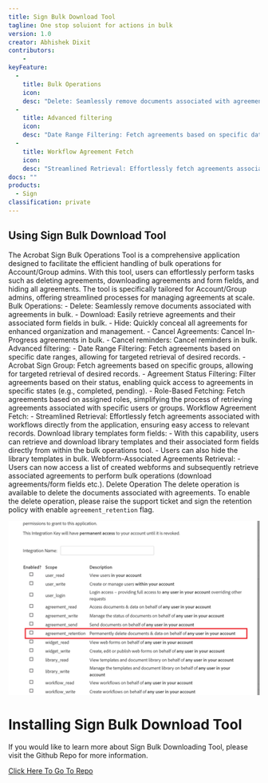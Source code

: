 ```yaml
---
title: Sign Bulk Download Tool
tagline: One stop soluiont for actions in bulk
version: 1.0
creator: Abhishek Dixit
contributors: 
    - 
keyFeature:
  - 
    title: Bulk Operations
    icon: 
    desc: "Delete: Seamlessly remove documents associated with agreements in bulk. Download: Easily retrieve agreements and their associated form fields in bulk. Hide: Quickly conceal all agreements for enhanced organization and management. Cancel Agreements: Cancel In-Progress agreements in bulk. Cancel reminders: Cancel reminders in bulk."
  - 
    title: Advanced filtering
    icon: 
    desc: "Date Range Filtering: Fetch agreements based on specific date ranges, allowing for targeted retrieval of desired records. Acrobat Sign Group: Fetch agreements based on specific groups, allowing for targeted retrieval of desired records. Agreement Status Filtering: Filter agreements based on their status, enabling quick access to agreements in specific states (e.g., completed, pending). Role-Based Fetching: Fetch agreements based on assigned roles, simplifying the process of retrieving agreements associated with specific users or groups."
  - 
    title: Workflow Agreement Fetch
    icon: 
    desc: "Streamlined Retrieval: Effortlessly fetch agreements associated with workflows directly from the application, ensuring easy access to relevant records."
docs: ""
products: 
  - Sign
classification: private
---
```


## Using Sign Bulk Download Tool

The Acrobat Sign Bulk Operations Tool is a comprehensive application designed to facilitate the efficient handling of bulk operations for Account/Group admins. With this tool, users can effortlessly perform tasks such as deleting agreements, downloading agreements and form fields, and hiding all agreements. The tool is specifically tailored for Account/Group admins, offering streamlined processes for managing agreements at scale.
Bulk Operations:
	- Delete: Seamlessly remove documents associated with agreements in bulk.
	- Download: Easily retrieve agreements and their associated form fields in bulk.
	- Hide: Quickly conceal all agreements for enhanced organization and management.
	- Cancel Agreements: Cancel In-Progress agreements in bulk.
	- Cancel reminders: Cancel reminders in bulk.
Advanced filtering:
	- Date Range Filtering: Fetch agreements based on specific date ranges, allowing for targeted retrieval of desired records.
	- Acrobat Sign Group: Fetch agreements based on specific groups, allowing for targeted retrieval of desired records.
	- Agreement Status Filtering: Filter agreements based on their status, enabling quick access to agreements in specific states (e.g., completed, pending).
	- Role-Based Fetching: Fetch agreements based on assigned roles, simplifying the process of retrieving agreements associated with specific users or groups.
Workflow Agreement Fetch:
	- Streamlined Retrieval: Effortlessly fetch agreements associated with workflows directly from the application, ensuring easy access to relevant records.
Download library templates form fields:
	- With this capability, users can retrieve and download library templates and their associated form fields directly from within the bulk operations tool.
	- Users can also hide the library templates in bulk.
Webform-Associated Agreements Retrieval:
	- Users can now access a list of created webforms and subsequently retrieve associated agreements to perform bulk operations (download agreements/form fields etc.).
Delete Operation
The delete operation is available to delete the documents associated with agreements. To enable the delete operation, please raise the support ticket and sign the retention policy with enable `agreement_retention` flag.

![Scope Image](./images/image1.png)

# Installing Sign Bulk Download Tool

If you would like to learn more about Sign Bulk Downloading Tool, please visit the Github Repo for more information.

[Click Here To Go To Repo](https://github.com/abhishekdixitadobe/AcrobatSignBulkOperations/tree/main)